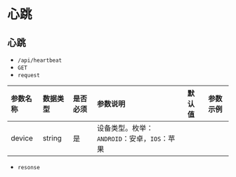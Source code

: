 # 心跳
## 心跳
- `/api/heartbeat`
- `GET`
- `request`

| 参数名称 | 数据类型 | 是否必须 |参数说明|默认值|参数示例|
| :-----| :---- | :---- | :---- | :---- | :---- |
| device | string | 是 | 设备类型。枚举：`ANDROID`：安卓，`IOS`：苹果||

- `resonse`
```json

```